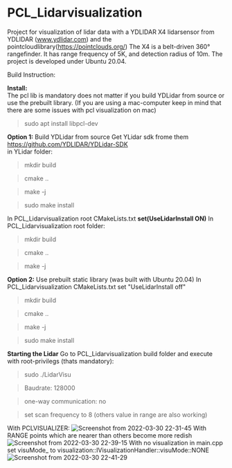 # PCL_Lidarvisualization
Project for visualization of lidar data with a YDLIDAR X4 lidarsensor from YDLIDAR (www.ydlidar.com) and the pointcloudlibrary(https://pointclouds.org/)
The X4 is a belt-driven 360° rangefinder. It has range frequency of 5K, and detection radius of 10m.
The project is developed under Ubuntu 20.04. 

Build Instruction: 

**Install:**  
The pcl lib is mandatory does not matter if you build YDLidar from source or use the prebuilt library. (If you are using a mac-computer keep in mind that there are some issues with pcl visualization on mac)
> sudo apt install libpcl-dev 

**Option 1:**
Build YDLidar from source
Get YLidar sdk frome them https://github.com/YDLIDAR/YDLidar-SDK  
 in YLidar folder:
> mkdir build   

> cmake ..
 
> make -j 

> sudo make install 

In PCL_Lidarvisualization root CMakeLists.txt **set(UseLidarInstall ON)**
In PCL_Lidarvisualization root folder:
> mkdir build 

> cmake ..

> make -j 

**Option 2:**
Use prebuilt static library (was built with Ubuntu 20.04)
In PCL_Lidarvisualization CMakeLists.txt set "UseLidarInstall off"
> mkdir build 

> cmake ..
 
> make -j 

> sudo make install 

**Starting the Lidar**
 Go to PCL_Lidarvisualization build folder and execute with root-privilegs (thats mandatory):
> sudo ./LidarVisu 

> Baudrate: 128000

> one-way communication: no

> set scan frequency to 8 (others value in range are also working)

With PCLVISUALIZER:
![Screenshot from 2022-03-30 22-31-45](https://user-images.githubusercontent.com/42981587/160927186-8c0ef823-d986-4934-8df6-5cde0373cb02.png)
With RANGE points which are nearer than others become more redish
![Screenshot from 2022-03-30 22-39-15](https://user-images.githubusercontent.com/42981587/160927194-14b9d2d7-512e-42c0-bd6a-1913d68efef5.png)
With no visualization in main.cpp set visuMode_ to visualization::IVisualizationHandler::visuMode::NONE
![Screenshot from 2022-03-30 22-41-29](https://user-images.githubusercontent.com/42981587/160927199-7346c0f7-7d2d-4372-8e8d-af369ed58403.png)

